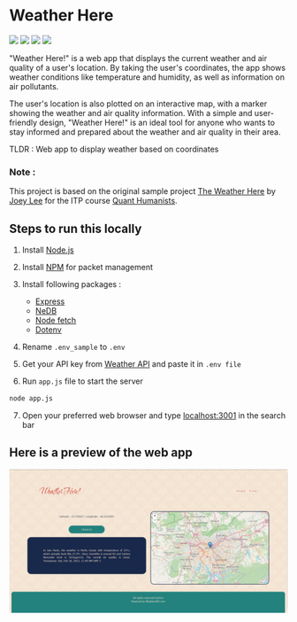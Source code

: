 # Weather Here

<a href="https://nodejs.org/en/"><img src="https://www.vectorlogo.zone/logos/nodejs/nodejs-icon.svg"></a>
<a href="https://expressjs.com/"><img src="https://www.vectorlogo.zone/logos/expressjs/expressjs-icon.svg"></a>
<a href="https://leafletjs.com/"><img src="https://www.vectorlogo.zone/logos/leafletjs/leafletjs-ar21.svg"></a>
<a href="https://www.npmjs.com/package/npm"><img src="https://www.vectorlogo.zone/logos/npmjs/npmjs-icon.svg"></a>

"Weather Here!" is a web app that displays the current weather
and air quality of a user's location. By taking the user's
coordinates, the app shows weather conditions like temperature
and humidity, as well as information on air pollutants.

The user's location is also plotted on an interactive map, with
a marker showing the weather and air quality information. With a
simple and user-friendly design, "Weather Here!" is an ideal
tool for anyone who wants to stay informed and prepared about
the weather and air quality in their area.

TLDR : Web app to display weather based on coordinates

### Note :

This project is based on the original sample project [The Weather Here](https://github.com/joeyklee/the-weather-here) by [Joey Lee](https://jk-lee.com/work/) for the ITP course [Quant Humanists](https://github.com/joeyklee/quant-humanists-2019).

## Steps to run this locally

1. Install <a href="https://nodejs.org/en/">Node.js</a>
2. Install <a href="https://www.npmjs.com/package/npm">NPM</a> for packet management
3. Install following packages :

   - [Express](https://expressjs.com/)
   - [NeDB](https://github.com/louischatriot/nedb)
   - [Node fetch](https://www.npmjs.com/package/node-fetch)
   - [Dotenv](https://www.npmjs.com/package/dotenv")

4. Rename `.env_sample` to `.env`
5. Get your API key from [Weather API]("https://www.weatherapi.com/") and paste it in `.env file`
6. Run `app.js` file to start the server

```bash
node app.js
```

7. Open your preferred web browser and type [localhost:3001](http://localhost:3001) in the search bar

## Here is a preview of the web app

![This is an image](root/assets/readme_assets/Data%26API_3_Homepage.png)
